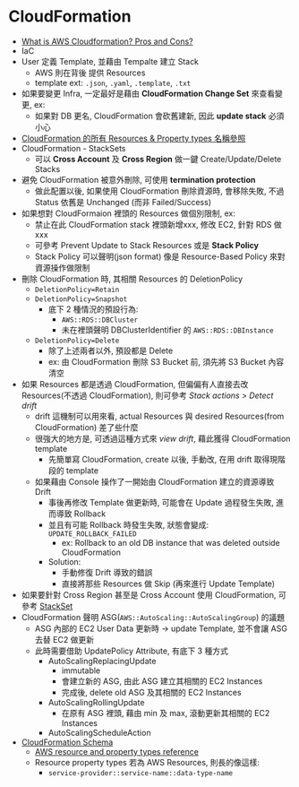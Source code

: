 
# CloudFormation

- [What is AWS Cloudformation? Pros and Cons?](https://www.youtube.com/watch?v=0Sh9OySCyb4)
- IaC
- User 定義 Template, 並藉由 Tempalte 建立 Stack
    - AWS 則在背後 提供 Resources
    - template ext: `.json`, `.yaml`, `.template`, `.txt`
- 如果要變更 Infra, 一定最好是藉由 **CloudFormation Change Set** 來查看變更, ex:
    - 如果對 DB 更名, CloudFormation 會砍舊建新, 因此 **update stack** 必須小心
- [CloudFormation 的所有 Resources & Property types 名稱參照](https://docs.aws.amazon.com/AWSCloudFormation/latest/UserGuide/aws-template-resource-type-ref.html)
- CloudFormation - StackSets
    - 可以 **Cross Account** 及 **Cross Region** 做一鍵 Create/Update/Delete Stacks
- 避免 CloudFormation 被意外刪除, 可使用 **termination protection**
    - 做此配置以後, 如果使用 CloudFormation 刪除資源時, 會移除失敗, 不過 Status 依舊是 Unchanged (而非 Failed/Success)
- 如果想對 CloudFormaion 裡頭的 Resources 做個別限制, ex:
    - 禁止在此 CloudFormation stack 裡頭新增xxx, 修改 EC2, 針對 RDS 做 xxx
    - 可參考 Prevent Update to Stack Resources 或是 **Stack Policy**
    - Stack Policy 可以聲明(json format) 像是 Resource-Based Policy 來對資源操作做限制
- 刪除 CloudFormation 時, 其相關 Resources 的 DeletionPolicy
    - `DeletionPolicy=Retain`
    - `DeletionPolicy=Snapshot`
        - 底下 2 種情況的預設行為:
            - `AWS::RDS::DBCluster`
            - 未在裡頭聲明 DBClusterIdentifier 的 `AWS::RDS::DBInstance`
    - `DeletionPolicy=Delete`
        - 除了上述兩者以外, 預設都是 Delete
        - ex: 由 CloudFormation 刪除 S3 Bucket 前, 須先將 S3 Bucket 內容清空
- 如果 Resources 都是透過 CloudFormation, 但偏偏有人直接去改 Resources(不透過 CloudFormation), 則可參考 *Stack actions > Detect drift*
    - drift 這機制可以用來看, actual Resources 與 desired Resources(from CloudFormation) 差了些什麼
    - 很強大的地方是, 可透過這種方式來 *view drift*, 藉此獲得 CloudFormation template
        - 先簡單寫 CloudFormation, create 以後, 手動改, 在用 drift 取得現階段的 template
    - 如果藉由 Console 操作了一開始由 CloudFormation 建立的資源導致 Drift
        - 事後再修改 Template 做更新時, 可能會在 Update 過程發生失敗, 進而導致 Rollback
        - 並且有可能 Rollback 時發生失敗, 狀態會變成: `UPDATE_ROLLBACK_FAILED`
            - ex: Rollback to an old DB instance that was deleted outside CloudFormation
        - Solution:
            - 手動修復 Drift 導致的錯誤
            - 直接將那些 Resources 做 Skip (再來進行 Update Template)
- 如果要針對 Cross Region 甚至是 Cross Account 使用 CloudFormation, 可參考 [StackSet](https://docs.aws.amazon.com/AWSCloudFormation/latest/UserGuide/what-is-cfnstacksets.html)
- CloudFormation 聲明 ASG(`AWS::AutoScaling::AutoScalingGroup`) 的議題
    - ASG 內部的 EC2 User Data 更新時 -> update Template, 並不會讓 ASG 去替 EC2 做更新
    - 此時需要借助 UpdatePolicy Attribute, 有底下 3 種方式
        - AutoScalingReplacingUpdate
            - immutable
            - 會建立新的 ASG, 由此 ASG 建立其相關的 EC2 Instances
            - 完成後, delete old ASG 及其相關的 EC2 Instances
        - AutoScalingRollingUpdate
            - 在原有 ASG 裡頭, 藉由 min 及 max, 滾動更新其相關的 EC2 Instances
        - AutoScalingScheduleAction
- [CloudFormation Schema](https://docs.aws.amazon.com/AWSCloudFormation/latest/UserGuide/template-anatomy.html)
    - [AWS resource and property types reference](https://docs.aws.amazon.com/AWSCloudFormation/latest/UserGuide/aws-template-resource-type-ref.html)
    - Resource property types 若為 AWS Resources, 則長的像這樣: 
        - `service-provider::service-name::data-type-name`
